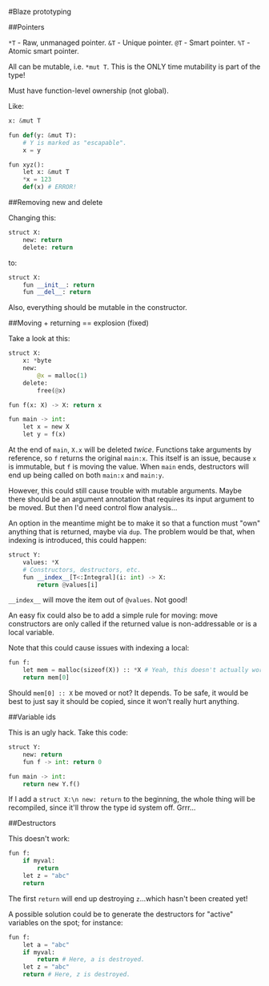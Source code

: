 #Blaze prototyping

##Pointers

`*T` - Raw, unmanaged pointer.
`&T` - Unique pointer.
`@T` - Smart pointer.
`%T` - Atomic smart pointer.

All can be mutable, i.e. `*mut T`. This is the ONLY time mutability is part of the
type!

Must have function-level ownership (not global).

Like:

```python
x: &mut T

fun def(y: &mut T):
    # Y is marked as "escapable".
    x = y

fun xyz():
    let x: &mut T
    *x = 123
    def(x) # ERROR!
```

##Removing new and delete

Changing this:

```python
struct X:
    new: return
    delete: return
```

to:

```python
struct X:
    fun __init__: return
    fun __del__: return
```

Also, everything should be mutable in the constructor.

##Moving + returning == explosion (fixed)

Take a look at this:

```python
struct X:
    x: *byte
    new:
        @x = malloc(1)
    delete:
        free(@x)

fun f(x: X) -> X: return x

fun main -> int:
    let x = new X
    let y = f(x)
```

At the end of `main`, `X.x` will be deleted *twice*. Functions take arguments by
reference, so `f` returns the original `main:x`. This itself is an issue, because
`x` is immutable, but `f` is moving the value. When `main` ends, destructors will
end up being called on both `main:x` and `main:y`.

However, this could still cause trouble with mutable arguments. Maybe there should
be an argument annotation that requires its input argument to be moved. But then
I'd need control flow analysis...

An option in the meantime might be to make it so that a function must "own"
anything that is returned, maybe via `dup`. The problem would be that, when
indexing is introduced, this could happen:

```python
struct Y:
    values: *X
    # Constructors, destructors, etc.
    fun __index__[T<:Integral](i: int) -> X:
        return @values[i]
```

`__index__` will move the item out of `@values`. Not good!

An easy fix could also be to add a simple rule for moving: move constructors are
only called if the returned value is non-addressable or is a local variable.

Note that this could cause issues with indexing a local:

```python
fun f:
    let mem = malloc(sizeof(X)) :: *X # Yeah, this doesn't actually work ATM...
    return mem[0]
```

Should `mem[0] :: X` be moved or not? It depends. To be safe, it would be best to
just say it should be copied, since it won't really hurt anything.

##Variable ids

This is an ugly hack. Take this code:

```python
struct Y:
    new: return
    fun f -> int: return 0

fun main -> int:
    return new Y.f()
```

If I add a `struct X:\n new: return` to the beginning, the whole thing will be
recompiled, since it'll throw the type id system off. Grrr...

##Destructors

This doesn't work:

```python
fun f:
    if myval:
        return
    let z = "abc"
    return
```

The first `return` will end up destroying `z`...which hasn't been created yet!

A possible solution could be to generate the destructors for "active" variables
on the spot; for instance:

```python
fun f:
    let a = "abc"
    if myval:
        return # Here, a is destroyed.
    let z = "abc"
    return # Here, z is destroyed.
```
